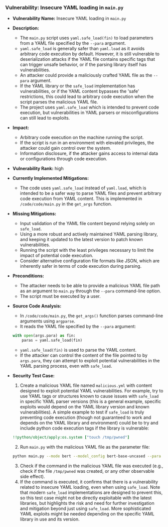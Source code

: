 ### Vulnerability: Insecure YAML loading in `main.py`

* **Vulnerability Name:** Insecure YAML loading in `main.py`

* **Description:**
    * The `main.py` script uses `yaml.safe_load(fin)` to load parameters from a YAML file specified by the `--para` argument.
    * `yaml.safe_load` is generally safer than `yaml.load` as it avoids arbitrary code execution by default. However, it is still vulnerable to deserialization attacks if the YAML file contains specific tags that can trigger unsafe behavior, or if the parsing library itself has vulnerabilities.
    * An attacker could provide a maliciously crafted YAML file as the `--para` argument.
    * If the YAML library or the `safe_load` implementation has vulnerabilities, or if the YAML content bypasses the 'safe' restrictions, this could lead to arbitrary code execution when the script parses the malicious YAML file.
    * The project uses `yaml.safe_load` which is intended to prevent code execution, but vulnerabilities in YAML parsers or misconfigurations can still lead to exploits.

* **Impact:**
    * Arbitrary code execution on the machine running the script.
    * If the script is run in an environment with elevated privileges, the attacker could gain control over the system.
    * Information disclosure, if the attacker gains access to internal data or configurations through code execution.

* **Vulnerability Rank:** high

* **Currently Implemented Mitigations:**
    * The code uses `yaml.safe_load` instead of `yaml.load`, which is intended to be a safer way to parse YAML files and prevent arbitrary code execution from YAML content. This is implemented in `/code/code/main.py` in the `get_args` function.

* **Missing Mitigations:**
    * Input validation of the YAML file content beyond relying solely on `safe_load`.
    * Using a more robust and actively maintained YAML parsing library, and keeping it updated to the latest version to patch known vulnerabilities.
    * Running the script with the least privileges necessary to limit the impact of potential code execution.
    * Consider alternative configuration file formats like JSON, which are inherently safer in terms of code execution during parsing.

* **Preconditions:**
    * The attacker needs to be able to provide a malicious YAML file path as an argument to `main.py` through the `--para` command-line option.
    * The script must be executed by a user.

* **Source Code Analysis:**
    * In `/code/code/main.py`, the `get_args()` function parses command-line arguments using `argparse`.
    * It reads the YAML file specified by the `--para` argument:
    ```python
    with open(args.para) as fin:
        paras = yaml.safe_load(fin)
    ```
    * `yaml.safe_load(fin)` is used to parse the YAML content.
    * If the attacker can control the content of the file pointed to by `args.para`, they can attempt to exploit potential vulnerabilities in the YAML parsing process, even with `safe_load`.

* **Security Test Case:**
    1. Create a malicious YAML file named `malicious.yml` with content designed to exploit potential YAML vulnerabilities. For example, try to use YAML tags or structures known to cause issues with `safe_load` in specific YAML parser versions (this is a general example, specific exploits would depend on the YAML library version and known vulnerabilities). A simple example to test if `safe_load` is truly preventing code execution (though not guaranteed to work and depends on the YAML library and environment) could be to try and include python code execution tags if the library is vulnerable:
    ```yaml
    !!python/object/apply:os.system ["touch /tmp/pwned"]
    ```
    2. Run `main.py` with the malicious YAML file as the parameter file:
    ```bash
    python main.py --mode bert --model_config bert-base-uncased --para malicious.yml --dataset yelp
    ```
    3. Check if the command in the malicious YAML file was executed (e.g., check if the file `/tmp/pwned` was created, or any other observable side effect).
    4. If the command is executed, it confirms that there is a vulnerability related to insecure YAML loading, even when using `safe_load`. Note that modern `safe_load` implementations are designed to prevent this, so this test case might not be directly exploitable with the latest libraries, but highlights the risk and need for further investigation and mitigation beyond just using `safe_load`. More sophisticated YAML exploits might be needed depending on the specific YAML library in use and its version.
